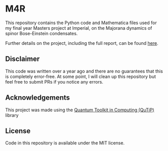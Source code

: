 # M4R

This repository contains the Python code and Mathematica files used for my final year Masters project at Imperial, on the Majorana dynamics of spinor Bose-Einstein condensates.

Further details on the project, including the full report, can be found [here](https://azmathabibullah-com.vercel.app/projects/m4r).

## Disclaimer

This code was written over a year ago and there are no guarantees that this is completely error-free. At some point, I will clean up this repository but feel free to submit PRs if you notice any errors.

## Acknowledgements

This project was made using the [Quantum Toolkit in Computing (QuTiP)](https://qutip.org) library 

## License

Code in this repository is available under the MIT license. 
